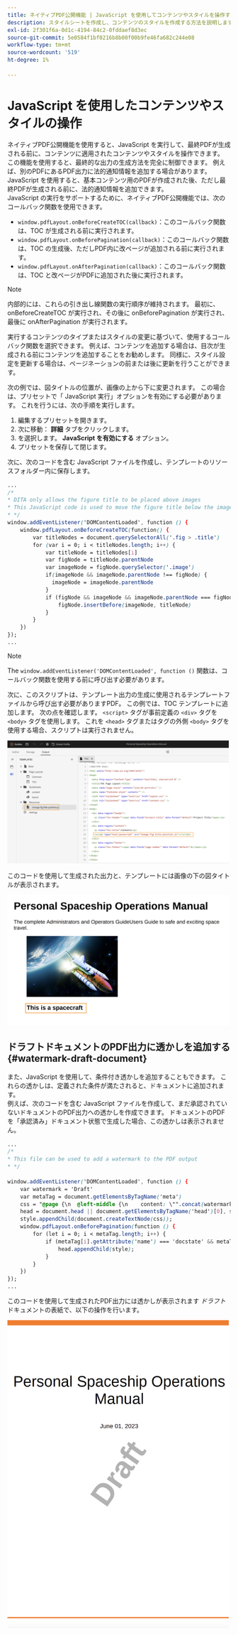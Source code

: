 ```yaml
---
title: ネイティブPDF公開機能 | JavaScript を使用してコンテンツやスタイルを操作する
description: スタイルシートを作成し、コンテンツのスタイルを作成する方法を説明します。
exl-id: 2f301f6a-0d1c-4194-84c2-0fddaef8d3ec
source-git-commit: 5e0584f1bf0216b8b00f00b9fe46fa682c244e08
workflow-type: tm+mt
source-wordcount: '519'
ht-degree: 1%

---
```


# JavaScript を使用したコンテンツやスタイルの操作

ネイティブPDF公開機能を使用すると、JavaScript を実行して、最終PDFが生成される前に、コンテンツに適用されたコンテンツやスタイルを操作できます。 この機能を使用すると、最終的な出力の生成方法を完全に制御できます。 例えば、別のPDFにあるPDF出力に法的通知情報を追加する場合があります。 JavaScript を使用すると、基本コンテンツ用のPDFが作成された後、ただし最終PDFが生成される前に、法的通知情報を追加できます。\
JavaScript の実行をサポートするために、ネイティブPDF公開機能では、次のコールバック関数を使用できます。

* `window.pdfLayout.onBeforeCreateTOC(callback)`：このコールバック関数は、TOC が生成される前に実行されます。
* `window.pdfLayout.onBeforePagination(callback)`：このコールバック関数は、TOC の生成後、ただしPDF内に改ページが追加される前に実行されます。
* `window.pdfLayout.onAfterPagination(callback)`：このコールバック関数は、TOC と改ページがPDFに追加された後に実行されます。

>[!NOTE]
>
>内部的には、これらの引き出し線関数の実行順序が維持されます。 最初に、 onBeforeCreateTOC が実行され、その後に onBeforePagination が実行され、最後に onAfterPagination が実行されます。

実行するコンテンツのタイプまたはスタイルの変更に基づいて、使用するコールバック関数を選択できます。 例えば、コンテンツを追加する場合は、目次が生成される前にコンテンツを追加することをお勧めします。 同様に、スタイル設定を更新する場合は、ページネーションの前または後に更新を行うことができます。

次の例では、図タイトルの位置が、画像の上から下に変更されます。 この場合は、プリセットで「 JavaScript 実行」オプションを有効にする必要があります。 これを行うには、次の手順を実行します。

1. 編集するプリセットを開きます。
1. 次に移動： **詳細** タブをクリックします。
1. を選択します。 **JavaScript を有効にする** オプション。
1. プリセットを保存して閉じます。

次に、次のコードを含む JavaScript ファイルを作成し、テンプレートのリソースフォルダー内に保存します。

```css
...
/*
* DITA only allows the figure title to be placed above images 
* This JavaScript code is used to move the figure title below the image
* */
window.addEventListener('DOMContentLoaded', function () {
    window.pdfLayout.onBeforeCreateTOC(function() {
        var titleNodes = document.querySelectorAll('.fig > .title')
        for (var i = 0; i < titleNodes.length; i++) {
            var titleNode = titleNodes[i]
            var figNode = titleNode.parentNode
            var imageNode = figNode.querySelector('.image')
            if(imageNode && imageNode.parentNode !== figNode) {
              imageNode = imageNode.parentNode
            }
            if (figNode && imageNode && imageNode.parentNode === figNode) {
                figNode.insertBefore(imageNode, titleNode)
            }
        }
    })
});
...
```

>[!NOTE]
>
>The `window.addEventListener('DOMContentLoaded', function ()` 関数は、コールバック関数を使用する前に呼び出す必要があります。

次に、このスクリプトは、テンプレート出力の生成に使用されるテンプレートファイルから呼び出す必要がありますPDF。 この例では、TOC テンプレートに追加します。 次の点を確認します。 `<script>` タグが事前定義の `<div>` タグを `<body>` タグを使用します。 これを `<head>` タグまたはタグの外側 `<body>` タグを使用する場合、スクリプトは実行されません。

<img src="./assets/js-added-resources-template.png" width="500">

このコードを使用して生成された出力と、テンプレートには画像の下の図タイトルが表示されます。

<img src="./assets/fig-title-below-image.png" width="500">

## ドラフトドキュメントのPDF出力に透かしを追加する {#watermark-draft-document}

また、JavaScript を使用して、条件付き透かしを追加することもできます。 これらの透かしは、定義された条件が満たされると、ドキュメントに追加されます。\
例えば、次のコードを含む JavaScript ファイルを作成して、まだ承認されていないドキュメントのPDF出力への透かしを作成できます。 ドキュメントのPDFを「承認済み」ドキュメント状態で生成した場合、この透かしは表示されません。

```css
...
/*
* This file can be used to add a watermark to the PDF output
* */

window.addEventListener('DOMContentLoaded', function () {
    var watermark = 'Draft'
    var metaTag = document.getElementsByTagName('meta')
    css = "@page {\n  @left-middle {\n    content: \"".concat(watermark, "\";\n    z-index: 100;\n    font-family: sans-serif;\n    font-size: 80pt;\n    font-weight: bold;\n    color: gray(0, 0.3);\n    text-align: center;\n    transform: rotate(-54.7deg);\n    position: absolute;\n    left: 0;\n    top: 0;\n    width: 100%;\n    height: 100%;\n  }\n}")
    head = document.head || document.getElementsByTagName('head')[0], style = document.createElement('style');
    style.appendChild(document.createTextNode(css));
    window.pdfLayout.onBeforePagination(function () {
        for (let i = 0; i < metaTag.length; i++) {
            if (metaTag[i].getAttribute('name') === 'docstate' && metaTag[i].getAttribute('value') !== 'Approved') {
                head.appendChild(style);
            }
        }
    })
});
...
```

このコードを使用して生成されたPDF出力には透かしが表示されます *ドラフト* ドキュメントの表紙で、以下の操作を行います。

<img src="./assets/draft-watermark.png" width="500">
